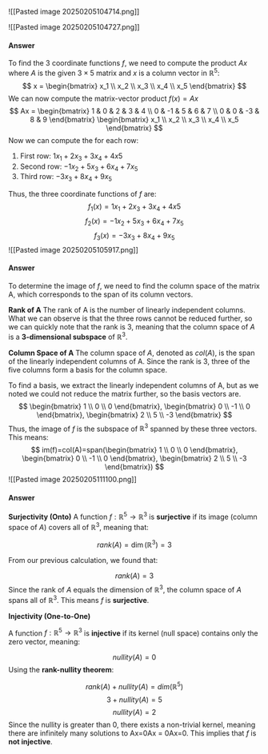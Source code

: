 ![[Pasted image 20250205104714.png]]

![[Pasted image 20250205104727.png]]

#### Answer
To find the 3 coordinate functions $f$, we need to compute the product $Ax$ where $A$ is the given $3 \times 5$ matrix and $x$ is a column vector in $\mathbb{R}^5$:
$$
x = \begin{bmatrix} x_1 \\ x_2 \\ x_3 \\ x_4 \\ x_5 \end{bmatrix}
$$
We can now compute the matrix-vector product $f(x)=Ax$
$$
	Ax = \begin{bmatrix} 1 & 0 & 2 & 3 & 4 \\ 0 & -1 & 5 & 6 & 7 \\ 0  & 0 & -3 & 8 & 9 \end{bmatrix} \begin{bmatrix} x_1 \\ x_2 \\ x_3 \\ x_4 \\ x_5 \end{bmatrix}
$$
Now we can compute the for each row:
1. First row: $1x_1 + 2x_3 + 3x_4 + 4x5$
2. Second row: $-1x_2 + 5x_3 + 6x_4 + 7x_5$
3. Third row: $-3x_3 + 8x_4 + 9x_5$

Thus, the three coordinate functions of $f$ are:
$$
f_1(x) = 1x_1 + 2x_3 + 3x_4 + 4x5
$$
$$
f_2(x) = -1x_2 + 5x_3 + 6x_4 + 7x_5
$$
$$
f_3(x) = -3x_3 + 8x_4 + 9x_5
$$
![[Pasted image 20250205105917.png]]
#### Answer
To determine the image of $f$, we need to find the column space of the matrix A, which corresponds to the span of its column vectors.

**Rank of A**
The rank of A is the number of linearly independent columns. What we can observe is that the three rows cannot be reduced further, so we can quickly note that the rank is 3, meaning that the column space of $A$ is a **3-dimensional subspace** of $\mathbb{R}^3$.

**Column Space of A**
The column space of $A$, denoted as $col(A)$, is the span of the linearly independent columns of A. Since the rank is 3, three of the five columns form a basis for the column space.

To find a basis, we extract the linearly independent columns of A, but as we noted we could not reduce the matrix further, so the basis vectors are.
$$
\begin{bmatrix} 1 \\ 0 \\ 0 \end{bmatrix}, \begin{bmatrix} 0 \\ -1 \\ 0 \end{bmatrix}, \begin{bmatrix} 2 \\ 5 \\ -3 \end{bmatrix}
$$
Thus, the image of $f$ is the subspace of $\mathbb{R}^3$ spanned by these three vectors. This means:
$$
im(f)=col(A)=span(\begin{bmatrix} 1 \\ 0 \\ 0 \end{bmatrix}, \begin{bmatrix} 0 \\ -1 \\ 0 \end{bmatrix}, \begin{bmatrix} 2 \\ 5 \\ -3 \end{bmatrix})
$$
![[Pasted image 20250205111100.png]]
#### Answer
**Surjectivity (Onto)**
A function $f:\mathbb{R}^5 \to \mathbb{R}^3$ is **surjective** if its image (column space of $A$) covers all of $\mathbb{R}^3$, meaning that:

$$rank(A)= \dim(\mathbb{R}^3) =3$$

From our previous calculation, we found that:

$$rank(A)=3$$
Since the rank of $A$ equals the dimension of $\mathbb{R}^3$, the column space of $A$ spans all of $\mathbb{R}^3$. This means $f$ is **surjective**.

**Injectivity (One-to-One)**

A function $f:\mathbb{R}^5 \to \mathbb{R}^3$ is **injective** if its kernel (null space) contains only the zero vector, meaning:

$$nullity(A)=0$$
Using the **rank-nullity theorem**:

$$rank(A)+nullity(A)=dim(\mathbb{R}^5)$$
$$3+nullity(A)=5$$
$$nullity(A)=2$$
Since the nullity is greater than 0, there exists a non-trivial kernel, meaning there are infinitely many solutions to Ax=0Ax = 0Ax=0. This implies that $f$ is **not injective**.

